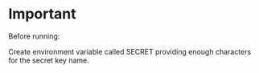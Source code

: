 # Important

Before running:

Create environment variable called SECRET providing enough characters for the secret key name.
